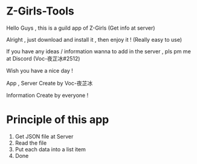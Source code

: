 # Z-Girls-Tools

Hello Guys , this is a guild app of Z-Girls (Get info at server)

Alright , just download and install it , then enjoy it ! (Really easy to use)

If you have any ideas / information wanna to add in the server , pls pm me at Discord (Voc-夜芷冰#2512)

Wish you have a nice day ! 

App , Server Create by Voc-夜芷冰

Information Create by everyone !

# Principle of this app 

1. Get JSON file at Server
2. Read the file 
3. Put each data into a list item
4. Done
